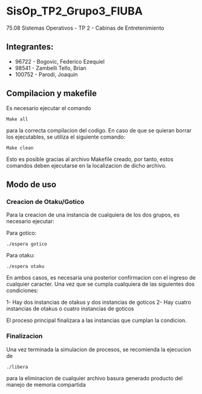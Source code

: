 # SisOp_TP2_Grupo3_FIUBA
75.08 Sistemas Operativos - TP 2 - Cabinas de Entretenimiento

## Integrantes:

- 96722 - Bogovic, Federico Ezequiel
- 98541 - Zambelli Tello, Brian
- 100752 - Parodi, Joaquin

## Compilacion y makefile
Es necesario ejecutar el comando

`Make all` 

para la correcta compilacion del codigo. En caso de que se quieran borrar los ejecutables, se utiliza el siguiente comando: 

`Make clean` 

Esto es posible gracias al archivo Makefile creado, por tanto, estos comandos deben ejecutarse en la localizacion de dicho archivo.

## Modo de uso

### Creacion de Otaku/Gotico
Para la creacion de una instancia de cualquiera de los dos grupos, es necesario ejecutar:

Para gotico:

`./espera gotico`

Para otaku:

`./espera otaku`

En ambos casos, es necesaria una posterior confirmacion con el ingreso de cualquier caracter.
Una vez que se cumpla cualquiera de las siguientes dos condiciones:

1- Hay dos instancias de otakus y dos instancias de goticos
2- Hay cuatro instancias de otakus o cuatro instancias de goticos

El proceso principal finalizara a las instancias que cumplan la condicion.

### Finalizacion
Una vez terminada la simulacion de procesos, se recomienda la ejecucion de 

`./libera`

para la eliminacion de cualquier archivo basura generado producto del manejo de memoria compartida
